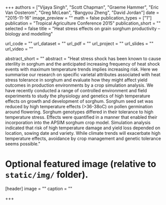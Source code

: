 +++
authors = ["Vijaya Singh", "Scott Chapman", "Graeme Hammer", "Eric Van Oosterom", "Greg McLean", "Bangyou Zheng", "David Jordan"]
date = "2015-11-16"
image_preview = ""
math = false
publication_types = ["1"]
publication = "Tropical Agriculture Conference 2015"
publication_short = ""
selected = false
title = "Heat stress effects on grain sorghum productivity – biology and modelling"

url_code = ""
url_dataset = ""
url_pdf = ""
url_project = ""
url_slides = ""
url_video = ""

abstract_short = ""
abstract = "Heat stress shock has been known to cause sterility in sorghum and the anticipated increasing frequency of heat shock events with maximum temperature trends implies increasing risk. Here we summarise our research on specific varietal attributes associated with heat stress tolerance in sorghum and evaluate how they might affect yield outcomes in production environments by a crop simulation analysis. We have recently conducted a range of controlled environment and field experiments to study the physiology and genetics of high temperature effects on growth and development of sorghum. Sorghum seed set was reduced by high temperature effects (>36-38oC) on pollen germination around flowering. Sorghum genotypes differed in their tolerance to high temperature stress. Effects were quantified in a manner that enabled their incorporation into the APSIM sorghum crop model. Simulation analysis indicated that risk of high temperature damage and yield loss depended on location, sowing date and variety. While climate trends will exacerbate high temperature effects, avoidance by crop management and genetic tolerance seems possible."



# Optional featured image (relative to `static/img/` folder).
[header]
image = ""
caption = ""

+++
